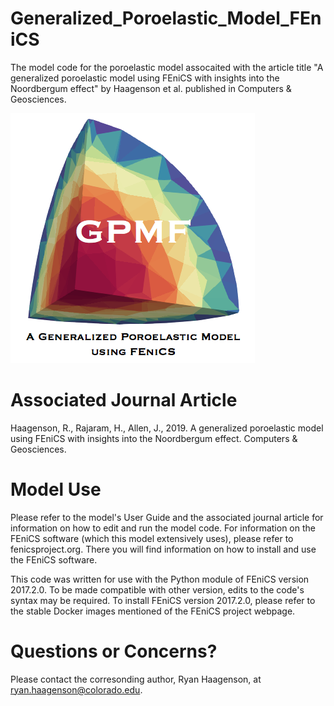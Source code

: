 # Generalized_Poroelastic_Model_FEniCS
The model code for the poroelastic model assocaited with the article title "A generalized poroelastic model using FEniCS with insights into the Noordbergum effect" by Haagenson et al. published in Computers &amp; Geosciences.

![Model Logo](/Logo.png)

# Associated Journal Article
Haagenson, R., Rajaram, H., Allen, J., 2019. A generalized poroelastic model using FEniCS with insights into the Noordbergum effect. Computers & Geosciences. 

# Model Use
Please refer to the model's User Guide and the associated journal article for information on how to edit and run the model code. For information on the FEniCS software (which this model extensively uses), please refer to fenicsproject.org. There you will find information on how to install and use the FEniCS software.

This code was written for use with the Python module of FEniCS version 2017.2.0. To be made compatible with other version, edits to the code's syntax may be required. To install FEniCS version 2017.2.0, please refer to the stable Docker images mentioned of the FEniCS project webpage.

# Questions or Concerns?
Please contact the corresonding author, Ryan Haagenson, at ryan.haagenson@colorado.edu. 
